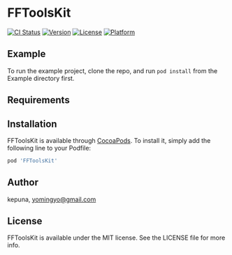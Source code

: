 # FFToolsKit

[![CI Status](http://img.shields.io/travis/kepuna/FFToolsKit.svg?style=flat)](https://travis-ci.org/kepuna/FFToolsKit)
[![Version](https://img.shields.io/cocoapods/v/FFToolsKit.svg?style=flat)](http://cocoapods.org/pods/FFToolsKit)
[![License](https://img.shields.io/cocoapods/l/FFToolsKit.svg?style=flat)](http://cocoapods.org/pods/FFToolsKit)
[![Platform](https://img.shields.io/cocoapods/p/FFToolsKit.svg?style=flat)](http://cocoapods.org/pods/FFToolsKit)

## Example

To run the example project, clone the repo, and run `pod install` from the Example directory first.

## Requirements

## Installation

FFToolsKit is available through [CocoaPods](http://cocoapods.org). To install
it, simply add the following line to your Podfile:

```ruby
pod 'FFToolsKit'
```

## Author

kepuna, yomingyo@gmail.com

## License

FFToolsKit is available under the MIT license. See the LICENSE file for more info.
